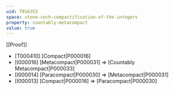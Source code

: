 ```yaml
---
uid: T016353
space: stone-cech-compactification-of-the-integers
property: countably-metacompact
value: true
---
```

[[Proof]]

* [T000410] [Compact|P000016]
* [I000016] [Metacompact|P000031] => [Countably Metacompact|P000033]
* [I000014] [Paracompact|P000030] => [Metacompact|P000031]
* [I000013] [Compact|P000016] => [Paracompact|P000030]

